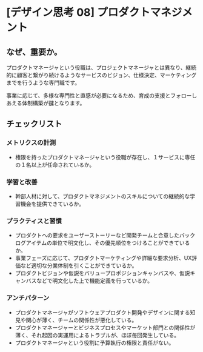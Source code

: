 
# [デザイン思考 08] プロダクトマネジメント 

## なぜ、重要か。
プロダクトマネージャという役職は、プロジェクトマネージャとは異なり、継続的に顧客と繋がり続けるようなサービスのビジョン、仕様決定、マーケティングまでを行うような専門職です。

事業に応じて、多様な専門性と直感が必要になるため、育成の支援とフォローしあえる体制構築が鍵となります。

## チェックリスト 

### メトリクスの計測
+ 権限を持ったプロダクトマネージャという役職が存在し、１サービスに専任の１名以上が任命されているか。

### 学習と改善
+ 幹部人材に対して、プロダクトマネジメントのスキルについての継続的な学習機会を提供できているか。

### プラクティスと習慣
+ プロダクトへの要求をユーザーストーリーなど開発チームと合意したバックログアイテムの単位で明文化し、その優先順位をつけることができているか。
+ 事業フェーズに応じて、プロダクトマーケティングや詳細な要求分析、UX評価など適切な分業体制を引くことができているか。
+ プロダクトビジョンや仮説をバリュープロポジションキャンバスや、仮説キャンバスなどで明文化した上で機能定義を行っているか。

### アンチパターン
+ プロダクトマネージャがソフトウェアプロダクト開発やデザインに関する知見や関心が薄く、チームの関係性が悪化している。
+ プロダクトマネージャーとビジネスプロセスやマーケット部門との関係性が薄く、それ起因の実運用によるトラブルが、ほぼ毎回発生している。
+ プロダクトマネージャという役割に予算執行の権限と責任がない。
            